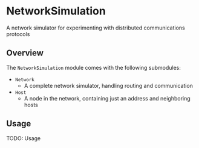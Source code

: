 # NetworkSimulation

A network simulator for experimenting with distributed communications protocols

## Overview

The `NetworkSimulation` module comes with the following submodules:

* `Network`
  * A complete network simulator, handling routing and communication
* `Host`
  * A node in the network, containing just an address and neighboring hosts

## Usage

TODO: Usage

